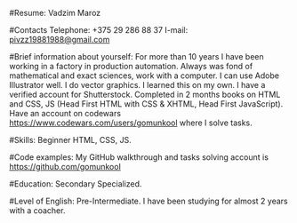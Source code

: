 #Resume:
Vadzim Maroz

#Сontacts
Telephone: +375 29 286 88 37
I-mail: pivzz19881988@gmail.com

#Brief information about yourself:
For more than 10 years I have been working in a factory in production automation.
Always was fond of mathematical and exact sciences, work with a computer.
I can use Adobe Illustrator well. I do vector graphics.
I learned this on my own. I have a verified account for
Shutterstock. Completed in 2 months books on HTML and CSS, JS
(Head First HTML with CSS & XHTML, Head First JavaScript).
Have an account on codewars https://www.codewars.com/users/gomunkool where I solve tasks.

#Skills:
Beginner HTML, CSS, JS.

#Code examples:
My GitHub walkthrough and tasks solving account is https://github.com/gomunkool

#Education:
Secondary Specialized.

#Level of English:
Pre-Intermediate. I have been studying for almost 2 years with a coacher.
